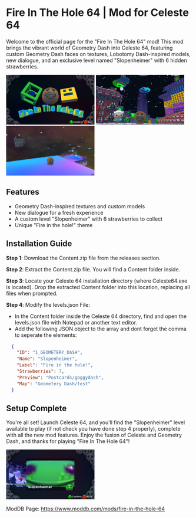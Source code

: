 # Fire In The Hole 64 | Mod for Celeste 64
Welcome to the official page for the "Fire In The Hole 64" mod! This mod brings the vibrant world of Geometry Dash into Celeste 64, featuring custom Geometry Dash faces on textures, Lobotomy Dash-inspired models, new dialogue, and an exclusive level named "Slopenheimer" with 6 hidden strawberries.

<p float="left">
  <img src="logo.png" alt="Logo Image" width="240"/>
  <img src="city.png" alt="City Image" width="240"/>
  <img src="labotomy.png" alt="Labotomy Image" width="240"/>
</p>

## Features
- Geometry Dash-inspired textures and custom models
- New dialogue for a fresh experience
- A custom level "Slopenheimer" with 6 strawberries to collect
- Unique "Fire in the hole!" theme

## Installation Guide
__Step 1__: Download the Content.zip file from the releases section.

__Step 2__: Extract the Content.zip file. You will find a Content folder inside.

__Step 3__: Locate your Celeste 64 installation directory (where Celeste64.exe is located). Drop the extracted Content folder into this location, replacing all files when prompted.

__Step 4__: Modify the levels.json File:

- In the Content folder inside the Celeste 64 directory, find and open the levels.json file with Notepad or another text editor.
- Add the following JSON object to the array and dont forget the comma to seperate the elements:
```json
  {
    "ID": "1_GEOMETERY_DASH",
    "Name": "Slopenheimer",
    "Label": "Fire in the hole!",
    "Strawberries": 7,
    "Preview": "Postcards/goggydash",
    "Map": "Geometery Dash/test"
  }
```

## Setup Complete

You're all set! Launch Celeste 64, and you'll find the "Slopenheimer" level available to play (if not check you have done step 4 properly), complete with all the new mod features. Enjoy the fusion of Celeste and Geometry Dash, and thanks for playing "Fire In The Hole 64"!

<p float="left">
  <img src="level.png" alt="Logo Image" width="240"/>
</p>

ModDB Page: https://www.moddb.com/mods/fire-in-the-hole-64
